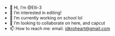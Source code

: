 - 👋 Hi, I’m @Elli-3
- 👀 I’m interested in editing!
- 🌱 I’m currently working on school lol
- 💞️ I’m looking to collaborate on here, and capcut
- 📫 How to reach me: email. idkroheart@gmail.com

<!---
Elli-3/Elli-3 is a ✨ special ✨ repository because its `README.md` (this file) appears on your GitHub profile.
You can click the Preview link to take a look at your changes.
--->
